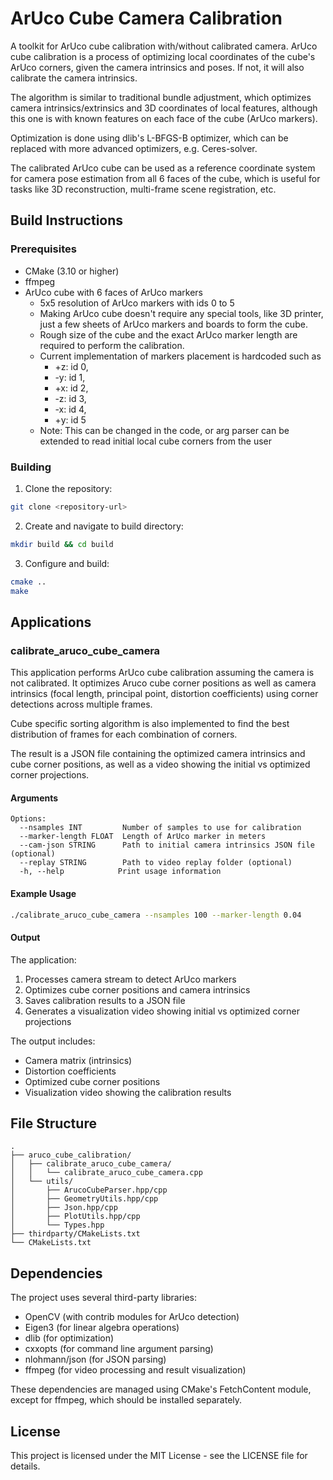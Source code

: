 # ArUco Cube Camera Calibration

A toolkit for ArUco cube calibration with/without calibrated camera. ArUco cube calibration is a process of optimizing local coordinates of the cube's ArUco corners, given the camera intrinsics and poses. If not, it will also calibrate the camera intrinsics.

The algorithm is similar to traditional bundle adjustment, which optimizes camera intrinsics/extrinsics and 3D coordinates of local features, although this one is with known features on each face of the cube (ArUco markers).

Optimization is done using dlib's L-BFGS-B optimizer, which can be replaced with more advanced optimizers, e.g. Ceres-solver.

The calibrated ArUco cube can be used as a reference coordinate system for camera pose estimation from all 6 faces of the cube, which is useful for tasks like 3D reconstruction, multi-frame scene registration, etc.

## Build Instructions

### Prerequisites

- CMake (3.10 or higher)
- ffmpeg
- ArUco cube with 6 faces of ArUco markers
  - 5x5 resolution of ArUco markers with ids 0 to 5
  - Making ArUco cube doesn't require any special tools, like 3D printer, just a few sheets of ArUco markers and boards to form the cube.
  - Rough size of the cube and the exact ArUco marker length are required to perform the calibration.
  - Current implementation of markers placement is hardcoded such as
    - +z: id 0,
    - -y: id 1,
    - +x: id 2,
    - -z: id 3,
    - -x: id 4,
    - +y: id 5
  - Note: This can be changed in the code, or arg parser can be extended to read initial local cube corners from the user

### Building

1. Clone the repository:
```bash
git clone <repository-url>
```

2. Create and navigate to build directory:
```bash
mkdir build && cd build
```

3. Configure and build:
```bash
cmake ..
make
```

## Applications

### calibrate_aruco_cube_camera

This application performs ArUco cube calibration assuming the camera is not calibrated. It optimizes Aruco cube corner positions as well as camera intrinsics (focal length, principal point, distortion coefficients) using corner detections across multiple frames.

Cube specific sorting algorithm is also implemented to find the best distribution of frames for each combination of corners.

The result is a JSON file containing the optimized camera intrinsics and cube corner positions, as well as a video showing the initial vs optimized corner projections.

#### Arguments

```
Options:
  --nsamples INT         Number of samples to use for calibration
  --marker-length FLOAT  Length of ArUco marker in meters
  --cam-json STRING      Path to initial camera intrinsics JSON file (optional)
  --replay STRING        Path to video replay folder (optional)
  -h, --help            Print usage information
```

#### Example Usage

```bash
./calibrate_aruco_cube_camera --nsamples 100 --marker-length 0.04
```

#### Output

The application:
1. Processes camera stream to detect ArUco markers
2. Optimizes cube corner positions and camera intrinsics
3. Saves calibration results to a JSON file
4. Generates a visualization video showing initial vs optimized corner projections

The output includes:
- Camera matrix (intrinsics)
- Distortion coefficients
- Optimized cube corner positions
- Visualization video showing the calibration results

## File Structure

```
.
├── aruco_cube_calibration/
│   ├── calibrate_aruco_cube_camera/
│   │   └── calibrate_aruco_cube_camera.cpp
│   └── utils/
│       ├── ArucoCubeParser.hpp/cpp
│       ├── GeometryUtils.hpp/cpp
│       ├── Json.hpp/cpp
│       ├── PlotUtils.hpp/cpp
│       └── Types.hpp
├── thirdparty/CMakeLists.txt
└── CMakeLists.txt
```

## Dependencies

The project uses several third-party libraries:
- OpenCV (with contrib modules for ArUco detection)
- Eigen3 (for linear algebra operations)
- dlib (for optimization)
- cxxopts (for command line argument parsing)
- nlohmann/json (for JSON parsing)
- ffmpeg (for video processing and result visualization)

These dependencies are managed using CMake's FetchContent module, except for ffmpeg, which should be installed separately.

## License

This project is licensed under the MIT License - see the LICENSE file for details.
